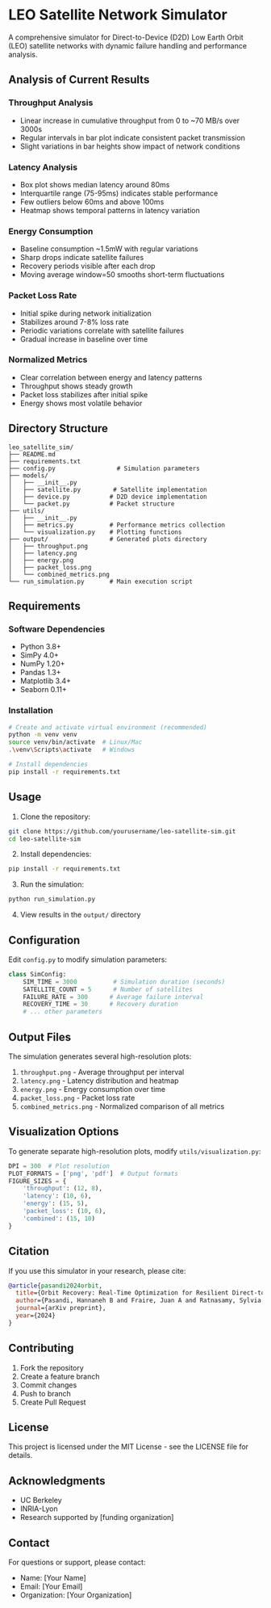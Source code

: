 # LEO Satellite Network Simulator

A comprehensive simulator for Direct-to-Device (D2D) Low Earth Orbit (LEO) satellite networks with dynamic failure handling and performance analysis.

## Analysis of Current Results

### Throughput Analysis
- Linear increase in cumulative throughput from 0 to ~70 MB/s over 3000s
- Regular intervals in bar plot indicate consistent packet transmission
- Slight variations in bar heights show impact of network conditions

### Latency Analysis
- Box plot shows median latency around 80ms
- Interquartile range (75-95ms) indicates stable performance
- Few outliers below 60ms and above 100ms
- Heatmap shows temporal patterns in latency variation

### Energy Consumption
- Baseline consumption ~1.5mW with regular variations
- Sharp drops indicate satellite failures
- Recovery periods visible after each drop
- Moving average window=50 smooths short-term fluctuations

### Packet Loss Rate
- Initial spike during network initialization
- Stabilizes around 7-8% loss rate
- Periodic variations correlate with satellite failures
- Gradual increase in baseline over time

### Normalized Metrics
- Clear correlation between energy and latency patterns
- Throughput shows steady growth
- Packet loss stabilizes after initial spike
- Energy shows most volatile behavior

## Directory Structure
```
leo_satellite_sim/
├── README.md
├── requirements.txt
├── config.py                 # Simulation parameters
├── models/
│   ├── __init__.py
│   ├── satellite.py         # Satellite implementation
│   ├── device.py           # D2D device implementation
│   └── packet.py           # Packet structure
├── utils/
│   ├── __init__.py
│   ├── metrics.py          # Performance metrics collection
│   └── visualization.py    # Plotting functions
├── output/                 # Generated plots directory
│   ├── throughput.png
│   ├── latency.png
│   ├── energy.png
│   ├── packet_loss.png
│   └── combined_metrics.png
└── run_simulation.py       # Main execution script
```

## Requirements

### Software Dependencies
- Python 3.8+
- SimPy 4.0+
- NumPy 1.20+
- Pandas 1.3+
- Matplotlib 3.4+
- Seaborn 0.11+

### Installation
```bash
# Create and activate virtual environment (recommended)
python -m venv venv
source venv/bin/activate  # Linux/Mac
.\venv\Scripts\activate   # Windows

# Install dependencies
pip install -r requirements.txt
```

## Usage

1. Clone the repository:
```bash
git clone https://github.com/yourusername/leo-satellite-sim.git
cd leo-satellite-sim
```

2. Install dependencies:
```bash
pip install -r requirements.txt
```

3. Run the simulation:
```bash
python run_simulation.py
```

4. View results in the `output/` directory

## Configuration

Edit `config.py` to modify simulation parameters:

```python
class SimConfig:
    SIM_TIME = 3000          # Simulation duration (seconds)
    SATELLITE_COUNT = 5      # Number of satellites
    FAILURE_RATE = 300      # Average failure interval
    RECOVERY_TIME = 30      # Recovery duration
    # ... other parameters
```

## Output Files

The simulation generates several high-resolution plots:

1. `throughput.png` - Average throughput per interval
2. `latency.png` - Latency distribution and heatmap
3. `energy.png` - Energy consumption over time
4. `packet_loss.png` - Packet loss rate
5. `combined_metrics.png` - Normalized comparison of all metrics

## Visualization Options

To generate separate high-resolution plots, modify `utils/visualization.py`:

```python
DPI = 300  # Plot resolution
PLOT_FORMATS = ['png', 'pdf']  # Output formats
FIGURE_SIZES = {
    'throughput': (12, 8),
    'latency': (10, 6),
    'energy': (15, 5),
    'packet_loss': (10, 6),
    'combined': (15, 10)
}
```

## Citation

If you use this simulator in your research, please cite:

```bibtex
@article{pasandi2024orbit,
  title={Orbit Recovery: Real-Time Optimization for Resilient Direct-to-Device LEO Networks},
  author={Pasandi, Hannaneh B and Fraire, Juan A and Ratnasamy, Sylvia and Raviano, Herve},
  journal={arXiv preprint},
  year={2024}
}
```

## Contributing

1. Fork the repository
2. Create a feature branch
3. Commit changes
4. Push to branch
5. Create Pull Request

## License

This project is licensed under the MIT License - see the LICENSE file for details.

## Acknowledgments

- UC Berkeley
- INRIA-Lyon
- Research supported by [funding organization]

## Contact

For questions or support, please contact:
- Name: [Your Name]
- Email: [Your Email]
- Organization: [Your Organization]

